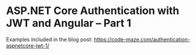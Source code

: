 # ASP.NET Core Authentication with JWT and Angular – Part 1 

Examples included in the blog post: https://code-maze.com/authentication-aspnetcore-jwt-1/
